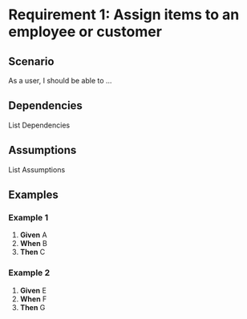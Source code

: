 # Requirement 1: Assign items to an employee or customer

## Scenario

As a user, I should be able to ...

## Dependencies

List Dependencies

## Assumptions

List Assumptions

## Examples

### Example 1

1. **Given** A
2. **When** B
3. **Then** C

### Example 2

1. **Given** E
2. **When** F
3. **Then** G
